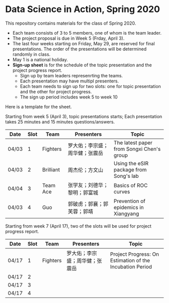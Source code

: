 # Data Science in Action, Spring 2020

This repository contains materials for the class of Spring 2020. 

+ Each team consists of 3 to 5 members, one of whom is the team
  leader.
+ The project proposal is due in Week 5 (Frday, April 3).
+ The last four weeks starting on Friday, May 29, are reserved for
  final presentations. The order of the presentations will be
  determined randomly in class.
+ May 1 is a national holiday.
+ **Sign-up sheet** is for the schedule of the topic presentation and
  the project progress report.
    - Sign up by team leaders represenrting the teams.
	- Each presentation may have multipl presenters.
	- Each team needs to sign up for two slots: one for topic
      presentation and the other for project progress.
	- The sign up period includes week 5 to week 10

Here is a template for the sheet. 

Starting from week 5 (April 3),
topic presentations starts; Each presentation takes 25 minutes and 15
minutes questions/answers. 


Date      | Slot       | Team      | Presenters       | Topic
------ | ------ | ------- | ----------- | -----
04/03   |  1          | Fighters    | 罗大佑；李宗盛；周华健；张震岳 | The latest paper from Songxi Chen's group
04/03   |  2          | Brilliant     | 周杰伦；方文山  | Using the eSIR package from Song's lab
04/04   |  3          | Team Ace  | 张学友；刘德华；黎明；郭富城   | Basics of ROC curves
04/03	 |  4          | Guo           | 郭破虏；郭襄；郭芙蓉；郭靖      | Prevention of epidemics in Xiangyang


Starting from week 7 (April 17),
two of the slots will be used for project progress report.


Date      | Slot       | Team      | Presenters       | Topic
------ | ------ | ------- | ----------- | -----
04/17   |  1          | Fighters     | 罗大佑；李宗盛；周华健；张震岳 | Project Progress: On Estimation of the Incubation Period
04/17   |  2          |               |                         |
04/17	 |  3          |               |                         | 
04/17   |  4          |               |                         |


